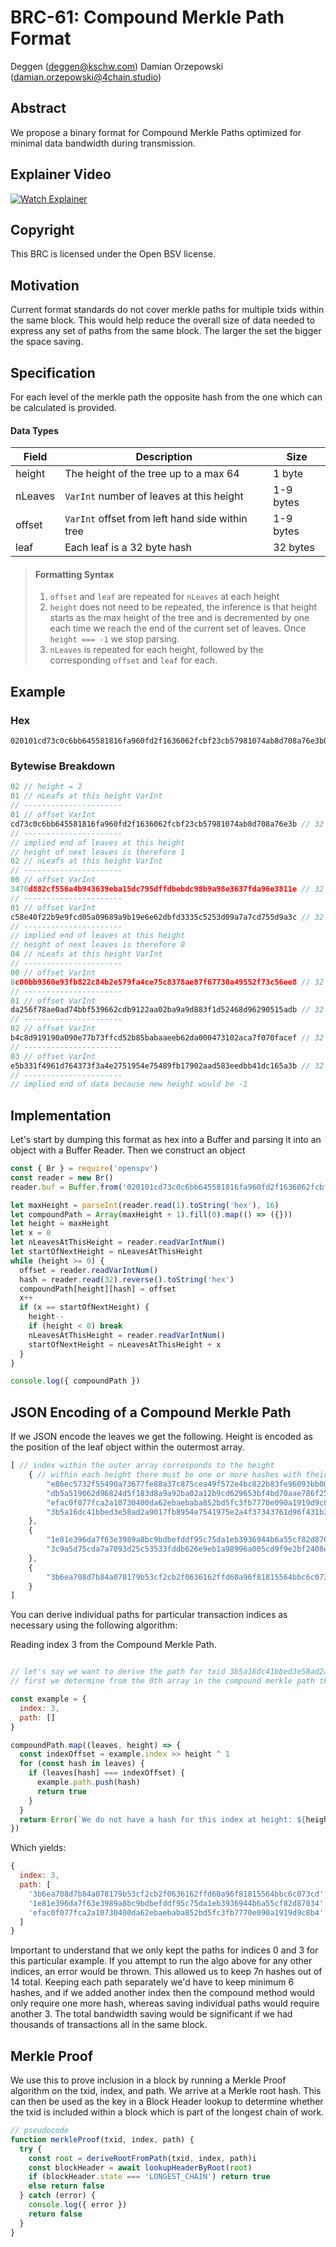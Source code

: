 # BRC-61: Compound Merkle Path Format

Deggen (deggen@kschw.com)
Damian Orzepowski (damian.orzepowski@4chain.studio)

## Abstract

We propose a binary format for Compound Merkle Paths optimized for minimal data bandwidth during transmission.

## Explainer Video  

[![Watch Explainer](https://img.youtube.com/vi/xuc9g4_T4Ko/default.jpg)](https://youtu.be/xuc9g4_T4Ko)

## Copyright

This BRC is licensed under the Open BSV license.

## Motivation

Current format standards do not cover merkle paths for multiple txids within the same block. This would help reduce the overall size of data needed to express any set of paths from the same block. The larger the set the bigger the space saving.

## Specification

For each level of the merkle path the opposite hash from the one which can be calculated is provided.

#### Data Types

| Field                | Description                                                                      |        Size          |
|----------------------|----------------------------------------------------------------------------------|----------------------|
| height               | The height of the tree up to a max 64                                            | 1 byte               |
| nLeaves              | `VarInt` number of leaves at this height                                           | 1-9 bytes            |
| offset               | `VarInt` offset from left hand side within tree             | 1-9 bytes            |
| leaf                 | Each leaf is a 32 byte hash                                                      | 32 bytes             |

> #### Formatting Syntax
> 1. `offset` and `leaf` are repeated for `nLeaves` at each height
> 2. `height` does not need to be repeated, the inference is that height starts as the max height of the tree and is decremented by one each time we reach the end of the current set of leaves. Once `height === -1` we stop parsing.
> 3. `nLeaves` is repeated for each height, followed by the corresponding `offset` and `leaf` for each.


## Example

### Hex
```
020101cd73c0c6bb645581816fa960fd2f1636062fcbf23cb57981074ab8d708a76e3b02003470d882cf556a4b943639eba15dc795dffdbebdc98b9a98e3637fda96e3811e01c58e40f22b9e9fcd05a09689a9b19e6e62dbfd3335c5253d09a7a7cd755d9a3c04008c00bb9360e93fb822c84b2e579fa4ce75c8378ae87f67730a49552f73c56ee801da256f78ae0ad74bbf539662cdb9122aa02ba9a9d883f1d52468d96290515adb02b4c8d919190a090e77b73ffcd52b85babaaeeb62da000473102aca7f070facef03e5b331f4961d764373f3a4e2751954e75489fb17902aad583eedbb41dc165a3b
```
### Bytewise Breakdown
```javascript
02 // height = 2
01 // nLeafs at this height VarInt
// ----------------------
01 // offset VarInt
cd73c0c6bb645581816fa960fd2f1636062fcbf23cb57981074ab8d708a76e3b // 32 byte hash
// ----------------------
// implied end of leaves at this height
// height of next leaves is therefore 1
02 // nLeafs at this height VarInt
// ----------------------
00 // offset VarInt
3470d882cf556a4b943639eba15dc795dffdbebdc98b9a98e3637fda96e3811e // 32 byte hash
// ----------------------
01 // offset VarInt
c58e40f22b9e9fcd05a09689a9b19e6e62dbfd3335c5253d09a7a7cd755d9a3c // 32 byte hash
// ----------------------
// implied end of leaves at this height
// height of next leaves is therefore 0
04 // nLeafs at this height VarInt
// ----------------------
00 // offset VarInt
8c00bb9360e93fb822c84b2e579fa4ce75c8378ae87f67730a49552f73c56ee8 // 32 byte hash
// ----------------------
01 // offset VarInt
da256f78ae0ad74bbf539662cdb9122aa02ba9a9d883f1d52468d96290515adb // 32 byte hash
// ----------------------
02 // offset VarInt
b4c8d919190a090e77b73ffcd52b85babaaeeb62da000473102aca7f070facef // 32 byte hash
// ----------------------
03 // offset VarInt
e5b331f4961d764373f3a4e2751954e75489fb17902aad583eedbb41dc165a3b // 32 byte hash
// ----------------------
// implied end of data because new height would be -1
```

## Implementation

Let's start by dumping this format as hex into a Buffer and parsing it into an object with a Buffer Reader. Then we construct an object

```javascript
const { Br } = require('openspv')
const reader = new Br()
reader.buf = Buffer.from('020101cd73c0c6bb645581816fa960fd2f1636062fcbf23cb57981074ab8d708a76e3b02003470d882cf556a4b943639eba15dc795dffdbebdc98b9a98e3637fda96e3811e01c58e40f22b9e9fcd05a09689a9b19e6e62dbfd3335c5253d09a7a7cd755d9a3c04008c00bb9360e93fb822c84b2e579fa4ce75c8378ae87f67730a49552f73c56ee801da256f78ae0ad74bbf539662cdb9122aa02ba9a9d883f1d52468d96290515adb02b4c8d919190a090e77b73ffcd52b85babaaeeb62da000473102aca7f070facef03e5b331f4961d764373f3a4e2751954e75489fb17902aad583eedbb41dc165a3b', 'hex')

let maxHeight = parseInt(reader.read(1).toString('hex'), 16)
let compoundPath = Array(maxHeight + 1).fill(0).map(() => ({}))
let height = maxHeight
let x = 0
let nLeavesAtThisHeight = reader.readVarIntNum()
let startOfNextHeight = nLeavesAtThisHeight
while (height >= 0) {
  offset = reader.readVarIntNum()
  hash = reader.read(32).reverse().toString('hex')
  compoundPath[height][hash] = offset
  x++
  if (x == startOfNextHeight) {
    height--
    if (height < 0) break
    nLeavesAtThisHeight = reader.readVarIntNum()
    startOfNextHeight = nLeavesAtThisHeight + x
  }
}

console.log({ compoundPath })
```

## JSON Encoding of a Compound Merkle Path

If we JSON encode the leaves we get the following. Height is encoded as the position of the leaf object within the outermost array.

```javascript
[ // index within the outer array corresponds to the height
	{ // within each height there must be one or more hashes with their corresponding offsets { [hash]: offset }
		"e86ec5732f55490a73677fe88a37c875cea49f572e4bc822b83fe96093bb008c": 0,
		"db5a519062d96824d5f183d8a9a92ba02a12b9cd629653bf4bd70aae786f25da": 1,
		"efac0f077fca2a10730400da62ebaebaba852bd5fc3fb7770e090a1919d9c8b4": 2,
		"3b5a16dc41bbed3e58ad2a9017fb8954e7541975e2a4f37343761d96f431b3e5": 3
	},
    {
		"1e81e396da7f63e3989a8bc9bdbefddf95c75da1eb3936944b6a55cf82d87034": 0,
		"3c9a5d75cda7a7093d25c53533fddb626e9eb1a98996a005cd9f9e2bf2408ec5": 1
	},
	{
		"3b6ea708d7b84a078179b53cf2cb2f0636162ffd60a96f81815564bbc6c073cd": 1
	}
]
```

You can derive individual paths for particular transaction indices as necessary using the following algorithm:

Reading index 3 from the Compound Merkle Path.
```javascript

// let's say we want to derive the path for txid 3b5a16dc41bbed3e58ad2a9017fb8954e7541975e2a4f37343761d96f431b3e5
// first we determine from the 0th array in the compound merkle path that the block index associated is 3.

const example = {
  index: 3,
  path: []
} 

compoundPath.map((leaves, height) => {
  const indexOffset = example.index >> height ^ 1
  for (const hash in leaves) {
    if (leaves[hash] === indexOffset) {
      example.path.push(hash)
      return true
    }
  }
  return Error(`We do not have a hash for this index at height: ${height}`)
})
```

Which yields:
```javascript
{
  index: 3,
  path: [
    '3b6ea708d7b84a078179b53cf2cb2f0636162ffd60a96f81815564bbc6c073cd',
    '1e81e396da7f63e3989a8bc9bdbefddf95c75da1eb3936944b6a55cf82d87034',
    'efac0f077fca2a10730400da62ebaebaba852bd5fc3fb7770e090a1919d9c8b4'
  ]
}
```

Important to understand that we only kept the paths for indices 0 and 3 for this particular example. If you attempt to run the algo above for any other indices, an error would be thrown. This allowed us to keep 7n hashes out of 14 total. Keeping each path separately we'd have to keep minimum 6 hashes, and if we added another index then the compound method would only require one more hash, whereas saving individual paths would require another 3. The total bandwidth saving would be significant if we had thousands of transactions all in the same block.

## Merkle Proof

We use this to prove inclusion in a block by running a Merkle Proof algorithm on the txid, index, and path. We arrive at a Merkle root hash. This can then be used as the key in a Block Header lookup to determine whether the txid is included within a block which is part of the longest chain of work.

```javascript
// pseudocode
function merkleProof(txid, index, path) {
  try {
    const root = deriveRootFromPath(txid, index, path)i
    const blockHeader = await lookupHeaderByRoot(root)
    if (blockHeader.state === 'LONGEST_CHAIN') return true
    else return false
  } catch (error) {
    console.log({ error })
    return false
  }
}
```
